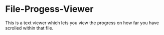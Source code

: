 # File-Progess-Viewer
This is a text viewer which lets you view the progress on how far you have scrolled within that file.
